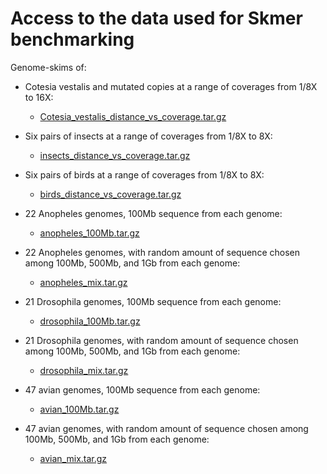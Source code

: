 # Access to the data used for Skmer benchmarking

Genome-skims of:

  - Cotesia vestalis and mutated copies at a range of coverages from 1/8X to 16X:
  
    - [Cotesia_vestalis_distance_vs_coverage.tar.gz](https://drive.google.com/open?id=1DK3ahfQnyEx5MbIFdgyr8TvCuJ1iK9Y0)
  
  - Six pairs of insects at a range of coverages from 1/8X to 8X: 

    - [insects_distance_vs_coverage.tar.gz](https://drive.google.com/open?id=1zArmHdZov5FFXFqxii-Ay2X-CflT7Zj_)
  
  - Six pairs of birds at a range of coverages from 1/8X to 8X:
  
    - [birds_distance_vs_coverage.tar.gz](https://drive.google.com/open?id=1BFuvZNmbA13_fQMvLzjKhvZQkpKji1AS)

  - 22 Anopheles genomes, 100Mb sequence from each genome:
  
    - [anopheles_100Mb.tar.gz](https://drive.google.com/open?id=14ItzRb2OJgjN-msLiiR8JTUcdDz5BTCA)

  - 22 Anopheles genomes, with random amount of sequence chosen among 100Mb, 500Mb, and 1Gb from each genome:
  
    - [anopheles_mix.tar.gz](https://drive.google.com/open?id=1FOJPpOtk1vDO_mx2dNsEuBfq0w9MMI9r)

  - 21 Drosophila genomes, 100Mb sequence from each genome:
  
    - [drosophila_100Mb.tar.gz](https://drive.google.com/open?id=1aqumz-2QVe2WNEcFvPquqMdfUFq2WguP)

  - 21 Drosophila genomes, with random amount of sequence chosen among 100Mb, 500Mb, and 1Gb from each genome:
  
    - [drosophila_mix.tar.gz](https://drive.google.com/open?id=10sP7YHjEV_9QnjUQm-9kgGGlPkIaKI0i)

  - 47 avian genomes, 100Mb sequence from each genome:
  
    - [avian_100Mb.tar.gz](https://drive.google.com/open?id=1-YwJHoPnoVGys7QZhX1UsV2Nrn44gXey)

  - 47 avian genomes, with random amount of sequence chosen among 100Mb, 500Mb, and 1Gb from each genome:
  
    - [avian_mix.tar.gz](https://drive.google.com/open?id=1NpHqN5-kkrL5wgcOnElDF1R1fKe5Sbre)
